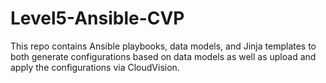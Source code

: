 # Level5-Ansible-CVP

This repo contains Ansible playbooks, data models, and Jinja templates to both generate configurations based on data models as well as upload and apply the configurations via CloudVision.

